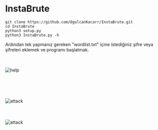 # InstaBrute

```
git clone https://github.com/OgulcanKacarr/InstaBrute.git
cd InstaBrute
python3 setup.py
python3 InstaBrute.py -h
```
Ardından tek yapmanız gereken "wordlist.txt" içine istediğiniz şifre veya şifreleri eklemek ve programı başlatmak.

<br><br>
![help](https://github.com/OgulcanKacarr/InstaBrute/blob/main/İmages/option.png)<br><br>
<br>

<br><br>
![attack](https://github.com/OgulcanKacarr/InstaBrute/blob/main/İmages/attack.png)<br><br>
<br><br>
![attack](https://github.com/OgulcanKacarr/InstaBrute/blob/main/İmages/workgif.gif)<br><br>

